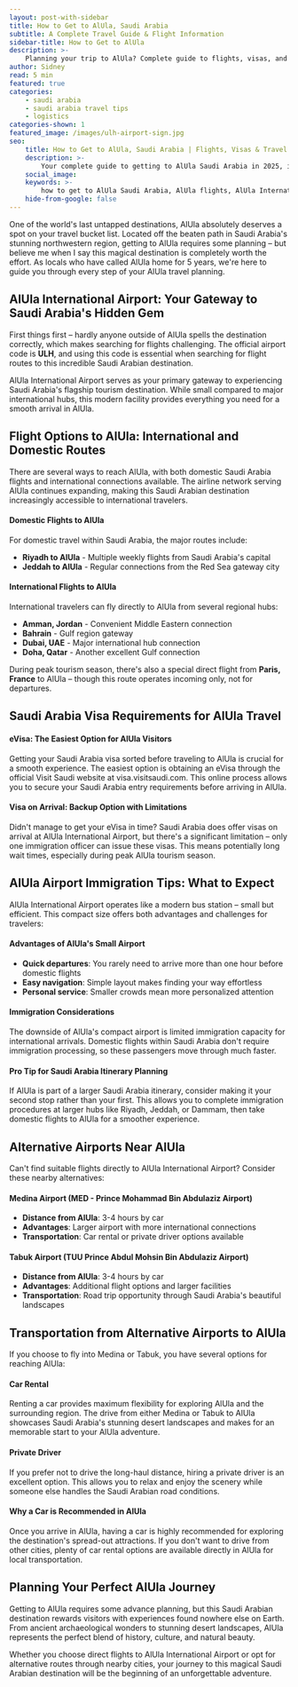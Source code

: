 ```yaml
---
layout: post-with-sidebar
title: How to Get to AlUla, Saudi Arabia
subtitle: A Complete Travel Guide & Flight Information
sidebar-title: How to Get to AlUla
description: >-
    Planning your trip to AlUla? Complete guide to flights, visas, and travel options to reach Saudi Arabia's most magical destination in 2025.
author: Sidney
read: 5 min
featured: true
categories:
    - saudi arabia
    - saudi arabia travel tips
    - logistics
categories-shown: 1
featured_image: /images/ulh-airport-sign.jpg
seo:
    title: How to Get to AlUla, Saudi Arabia | Flights, Visas & Travel Guide 2025
    description: >-
        Your complete guide to getting to AlUla Saudi Arabia in 2025, including flight options, visa requirements, airport tips, and travel planning for your AlUla adventure.
    social_image:
    keywords: >-
        how to get to AlUla Saudi Arabia, AlUla flights, AlUla International Airport ULH, flights to AlUla, Saudi Arabia visa requirements, AlUla travel planning, getting to AlUla airport, AlUla flight routes, Saudi Arabia eVisa, AlUla travel guide, flights to ULH airport, AlUla airport code, traveling to AlUla Saudi Arabia, AlUla transportation guide
    hide-from-google: false
---
```



One of the world's last untapped destinations, AlUla absolutely deserves a spot on your travel bucket list. Located off the beaten path in Saudi Arabia's stunning northwestern region, getting to AlUla requires some planning – but believe me when I say this magical destination is completely worth the effort. As locals who have called AlUla home for 5 years, we're here to guide you through every step of your AlUla travel planning.

## **AlUla International Airport:** Your Gateway to Saudi Arabia's Hidden Gem

First things first – hardly anyone outside of AlUla spells the destination correctly, which makes searching for flights challenging. The official airport code is **ULH**, and using this code is essential when searching for flight routes to this incredible Saudi Arabian destination.

AlUla International Airport serves as your primary gateway to experiencing Saudi Arabia's flagship tourism destination. While small compared to major international hubs, this modern facility provides everything you need for a smooth arrival in AlUla.

## **Flight Options to AlUla:** International and Domestic Routes

There are several ways to reach AlUla, with both domestic Saudi Arabia flights and international connections available. The airline network serving AlUla continues expanding, making this Saudi Arabian destination increasingly accessible to international travelers.

#### **Domestic Flights to AlUla**

For domestic travel within Saudi Arabia, the major routes include:
- **Riyadh to AlUla** - Multiple weekly flights from Saudi Arabia's capital
- **Jeddah to AlUla** - Regular connections from the Red Sea gateway city

#### **International Flights to AlUla**

International travelers can fly directly to AlUla from several regional hubs:
- **Amman, Jordan** - Convenient Middle Eastern connection
- **Bahrain** - Gulf region gateway
- **Dubai, UAE** - Major international hub connection  
- **Doha, Qatar** - Another excellent Gulf connection

During peak tourism season, there's also a special direct flight from **Paris, France** to AlUla – though this route operates incoming only, not for departures.

## Saudi Arabia **Visa Requirements** for AlUla Travel

#### **eVisa: The Easiest Option for AlUla Visitors**

Getting your Saudi Arabia visa sorted before traveling to AlUla is crucial for a smooth experience. The easiest option is obtaining an eVisa through the official Visit Saudi website at visa.visitsaudi.com. This online process allows you to secure your Saudi Arabia entry requirements before arriving in AlUla.

#### **Visa on Arrival: Backup Option with Limitations**

Didn't manage to get your eVisa in time? Saudi Arabia does offer visas on arrival at AlUla International Airport, but there's a significant limitation – only one immigration officer can issue these visas. This means potentially long wait times, especially during peak AlUla tourism season.

## AlUla Airport **Immigration** Tips: What to Expect

AlUla International Airport operates like a modern bus station – small but efficient. This compact size offers both advantages and challenges for travelers:

#### **Advantages of AlUla's Small Airport**
- **Quick departures**: You rarely need to arrive more than one hour before domestic flights
- **Easy navigation**: Simple layout makes finding your way effortless
- **Personal service**: Smaller crowds mean more personalized attention

#### **Immigration Considerations**
The downside of AlUla's compact airport is limited immigration capacity for international arrivals. Domestic flights within Saudi Arabia don't require immigration processing, so these passengers move through much faster.

#### **Pro Tip for Saudi Arabia Itinerary Planning**
If AlUla is part of a larger Saudi Arabia itinerary, consider making it your second stop rather than your first. This allows you to complete immigration procedures at larger hubs like Riyadh, Jeddah, or Dammam, then take domestic flights to AlUla for a smoother experience.

## Alternative Airports **Near** AlUla

Can't find suitable flights directly to AlUla International Airport? Consider these nearby alternatives:

#### **Medina Airport (MED - Prince Mohammad Bin Abdulaziz Airport)**
- **Distance from AlUla**: 3-4 hours by car
- **Advantages**: Larger airport with more international connections
- **Transportation**: Car rental or private driver options available

#### **Tabuk Airport (TUU Prince Abdul Mohsin Bin Abdulaziz Airport)**
- **Distance from AlUla**: 3-4 hours by car
- **Advantages**: Additional flight options and larger facilities
- **Transportation**: Road trip opportunity through Saudi Arabia's beautiful landscapes

## Transportation from Alternative Airports to AlUla

If you choose to fly into Medina or Tabuk, you have several options for reaching AlUla:

#### **Car Rental**
Renting a car provides maximum flexibility for exploring AlUla and the surrounding region. The drive from either Medina or Tabuk to AlUla showcases Saudi Arabia's stunning desert landscapes and makes for an memorable start to your AlUla adventure.

#### **Private Driver**
If you prefer not to drive the long-haul distance, hiring a private driver is an excellent option. This allows you to relax and enjoy the scenery while someone else handles the Saudi Arabian road conditions.

#### **Why a Car is Recommended in AlUla**
Once you arrive in AlUla, having a car is highly recommended for exploring the destination's spread-out attractions. If you don't want to drive from other cities, plenty of car rental options are available directly in AlUla for local transportation.

## Planning Your **Perfect** AlUla Journey

Getting to AlUla requires some advance planning, but this Saudi Arabian destination rewards visitors with experiences found nowhere else on Earth. From ancient archaeological wonders to stunning desert landscapes, AlUla represents the perfect blend of history, culture, and natural beauty.

Whether you choose direct flights to AlUla International Airport or opt for alternative routes through nearby cities, your journey to this magical Saudi Arabian destination will be the beginning of an unforgettable adventure.
